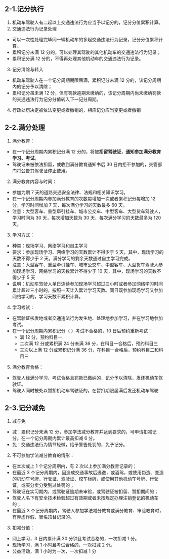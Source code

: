 ## 2-1.记分执行

1. 机动车驾驶人有二起以上交通违法行为应当予以记分的，记分分值累积计算。
2. 交通违法行为记录处理
  - 可以一次性处理完毕同一辆机动车的多起交通违法行为记录，记分分值累积计算。
  - 累积记分未满 12 分的，可以处理其驾驶的其他机动车的交通违法行为记录；
  - 累积记分满 12 分的，不得再处理其他机动车的交通违法行为记录。
3. 记分清除与转入
  - 机动车驾驶人在一个记分周期期限届满，累积记分未满 12 分的，该记分周期内的记分予以清除；
  - 累积记分虽未满 12 分，但有罚款逾期未缴纳的，该记分周期内尚未缴纳罚款的交通违法行为记分分值转入下一记分周期。
4. 行政处罚决定被依法变更或者撤销的，相应记分应当变更或者撤销

## 2-2.满分处理

1. 满分教育：
  - 在一个记分周期内累积记分满 12 分的，将被**扣留驾驶证**，**通知参加满分教育学习、考试**。
  - 驾驶证未被依法扣留，或收到满分教育通知书后 30 日内拒不参加的，交管部门将公告其驾驶证停止使用。
2. 满分教育内容与时间：
  - 参加为期 7 天的道路交通安全法律、法规和相关知识学习。
  - 在一个记分周期内参加满分教育的次数每增加一次或者累积记分每增加 12 分，学习时间增加 7 天，每次满分学习的天数最多 60 天。
  - 注意：大型客车、重型牵引挂车、城市公交车、中型客车、大型货车驾驶人，学习时间为 30 天，每次增加天数为 30 天，每次满分学习的天数最多为 120 天。
3. 学习方式：
  - 种类：现场学习、网络学习和自主学习
  - 要求：参加现场学习、网络学习的天数累计不得少于 5 天，其中，现场学习的天数不得少于 2 天。满分学习的剩余天数通过自主学习完成。
  - 注意：大型客车、重型牵引挂车、城市公交车、中型客车、大型货车驾驶人参加现场学习、网络学习的天数累计不得少于 10 天，其中，现场学习的天数不得少于 5 天
  - 说明：机动车驾驶人单日连续参加现场学习超过三小时或者参加网络学习时间累计超过三小时的，按照一天计入累计学习天数。同日既参加现场学习又参加网络学习的，学习天数不累积计算。
4. 学习考试：
  - 在驾驶证核发地或者交通违法行为发生地、处理地参加学习，并在学习地参加考试。
  - 在一个记分周期内累积记分（ ）考试不合格的，10 日后预约重新考试：
    - 满 12 分，预约科目一
    - 二次满 12 分或累积满 24 分未满 36 分，在科目一合格后，预约科目三
    - 三次以上满 12 分或累积记分满 36 分，在科目一合格后，预约科目二和科目三
5. 满分教育合格：
  - 驾驶人经满分学习、考试合格且罚款已缴纳的，记分予以清除，发还机动车驾驶证。
  - 驾驶人同时被处以暂扣机动车驾驶证的，在暂扣期限届满后发还机动车驾驶

## 2-3.记分减免

1. 减与免
  - 减：累积记分未满 12 分，参加学法减分教育并达到要求的，可申请扣减记分。在一个记分周期内累计最高扣减 6 分。
  - 免：交通违法行为情节轻微，给予警告处罚的，免予记分。
2. 不可参加学法减分教育的情形：
  - 在本次或上 1 个记分周期内，有 2 次以上参加满分教育记录的；
  - 在最近 3 个记分周期内，因造成交通事故后逃逸，或酒驾，或使用伪造、变造的机动车号牌、行驶证、驾驶证、校车标牌，或使用其他机动车号牌、行驶证，或买分卖分受到过处罚的；
  - 驾驶证在实习期内，或驾驶证逾期未审验，或驾驶证被扣留、暂扣期间的；
  - 驾驶人名下有安全技术检验超过有效期或者未按规定办理注销登记的机动车的；
  - 在最近 3 个记分周期内，驾驶人参加学法减分教育或满分教育、审验教育时，有弄虚作假、冒名顶替记录的。
3. 扣减分值：
  - 网上学习，3 日内累计满 30 分钟且考试合格的，一次扣减 1 分。
  - 现场学习，满 1 小时且考试合格的，一次扣减 2 分。
  - 公益活动，满 1 小时为一次，一次扣减 1 分
